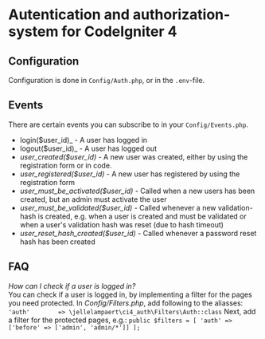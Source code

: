 # Autentication and authorization-system for CodeIgniter 4

## Configuration
Configuration is done in `Config/Auth.php`, or in the `.env`-file.

## Events
There are certain events you can subscribe to in your `Config/Events.php`.
* login($user_id)_ - A user has logged in
* logout($user_id)_ - A user has logged out
* _user_created($user_id)_ - A new user was created, either by using the registration form or in code.
* _user_registered($user_id)_ - A new user has registered by using the registration form
* _user_must_be_activated($user_id)_ - Called when a new users has been created, but an admin must activate the user
* _user_must_be_validated($user_id)_ - Called whenever a new validation-hash is created, e.g. when a user is created and must be validated or when a user's validation hash was reset (due to hash timeout)
* _user_reset_hash_created($user_id)_ - Called whenever a password reset hash has been created

## FAQ
*How can I check if a user is logged in?*  
You can check if a user is logged in, by implementing a filter for the pages you need protected.
In *Config/Filters.php*, add following to the aliasses:
    `'auth' 	   => \jellelampaert\ci4_auth\Filters\Auth::class`
Next, add a filter for the protected pages, e.g.:
    `public $filters = [
		'auth' => ['before' => ['admin', 'admin/*']]
	];`